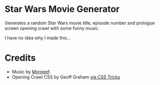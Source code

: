 # Star Wars Movie Generator
 
Generates a random Star Wars movie title, episode number and prologue screen opening crawl with some funny music. 

I have no idea why I made this...

# Credits
* Music by [Morpeef](https://www.youtube.com/user/Skateguy12345678910/videos).
* Opening Crawl CSS by Geoff Graham [via CSS Tricks](https://css-tricks.com/snippets/css/star-wars-crawl-text/)
